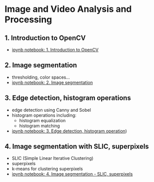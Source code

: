 # Image and Video Analysis and Processing

## 1. Introduction to OpenCV

- [ipynb notebook: 1. Introduction to OpenCV](./lab1/Podstawy_OpenCV.ipynb)

## 2. Image segmentation

- thresholding, color spaces...
- [ipynb notebook: 2. Image segmentation](./lab2%20-%20image%20segmentation/lab2-image-segmentation.ipynb) 

## 3. Edge detection, histogram operations

- edge detection using Canny and Sobel
- histogram operations including:
    - histogram equalization 
    - histogram matching
- [ipynb notebook: 3. Edge detection, histogram operation](./lab3%20-%20edge%20detection,%20histrogram%20operations/lab3.ipynb))

## 4. Image segmentation with SLIC, superpixels

- SLIC (Simple Linear Iterative Clustering)
- superpixels
- k-means for clustering superpixels
- [ipynb notebook: 4. Image segmentation - SLIC, superpixels](./lab4%20-%20image%20segmentation/lab4-image-segmentation.ipynb)
